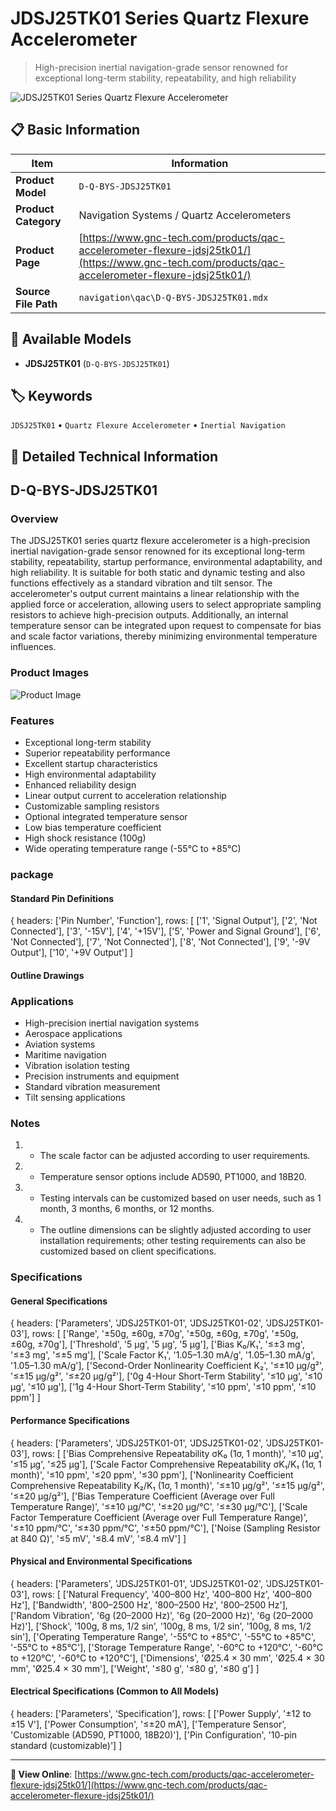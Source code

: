 # JDSJ25TK01 Series Quartz Flexure Accelerometer

> High-precision inertial navigation-grade sensor renowned for exceptional long-term stability, repeatability, and high reliability

![JDSJ25TK01 Series Quartz Flexure Accelerometer](https://www.gnc-tech.com/products/navigation/qac/D-Q-BYS-JDSJ25TK01/D-Q-BYS-JDSJ25TK01.webp)

## 📋 Basic Information

| Item | Information |
|------|------|
| **Product Model** | `D-Q-BYS-JDSJ25TK01` |
| **Product Category** | Navigation Systems / Quartz Accelerometers |
| **Product Page** | [https://www.gnc-tech.com/products/qac-accelerometer-flexure-jdsj25tk01/](https://www.gnc-tech.com/products/qac-accelerometer-flexure-jdsj25tk01/) |
| **Source File Path** | `navigation\qac\D-Q-BYS-JDSJ25TK01.mdx` |

## 🔧 Available Models

- **JDSJ25TK01** (`D-Q-BYS-JDSJ25TK01`)

## 🏷️ Keywords

`JDSJ25TK01` • `Quartz Flexure Accelerometer` • `Inertial Navigation`

## 📖 Detailed Technical Information

## D-Q-BYS-JDSJ25TK01

### Overview

The JDSJ25TK01 series quartz flexure accelerometer is a high-precision inertial navigation-grade sensor renowned for its exceptional long-term stability, repeatability, startup performance, environmental adaptability, and high reliability. It is suitable for both static and dynamic testing and also functions effectively as a standard vibration and tilt sensor. The accelerometer's output current maintains a linear relationship with the applied force or acceleration, allowing users to select appropriate sampling resistors to achieve high-precision outputs. Additionally, an internal temperature sensor can be integrated upon request to compensate for bias and scale factor variations, thereby minimizing environmental temperature influences.

### Product Images

![Product Image](https://www.gnc-tech.com/products/navigation/qac/D-Q-BYS-JDSJ25TK01/D-Q-BYS-JDSJ25TK01-Slide-01.webp)

### Features

- Exceptional long-term stability
- Superior repeatability performance
- Excellent startup characteristics
- High environmental adaptability
- Enhanced reliability design
- Linear output current to acceleration relationship
- Customizable sampling resistors
- Optional integrated temperature sensor
- Low bias temperature coefficient
- High shock resistance (100g)
- Wide operating temperature range (-55°C to +85°C)

### package

#### Standard Pin Definitions
    
{
  headers: ['Pin Number', 'Function'],
  rows: [
['1', 'Signal Output'],
['2', 'Not Connected'],
['3', '-15V'],
['4', '+15V'],
['5', 'Power and Signal Ground'],
['6', 'Not Connected'],
['7', 'Not Connected'],
['8', 'Not Connected'],
['9', '-9V Output'],
['10', '+9V Output']
  ]

#### Outline Drawings
<ProductImage 
productId="D-Q-BYS-JDSJ25TK01" 
type="package" 
subType="dimensions" 
invertMode="light-only" 
/>

### Applications

- High-precision inertial navigation systems
- Aerospace applications
- Aviation systems
- Maritime navigation
- Vibration isolation testing
- Precision instruments and equipment
- Standard vibration measurement
- Tilt sensing applications

### Notes

1. - The scale factor can be adjusted according to user requirements.
2. - Temperature sensor options include AD590, PT1000, and 18B20.
3. - Testing intervals can be customized based on user needs, such as 1 month, 3 months, 6 months, or 12 months.
4. - The outline dimensions can be slightly adjusted according to user installation requirements; other testing requirements can also be customized based on client specifications.

### Specifications

#### General Specifications
  
{
headers: ['Parameters', 'JDSJ25TK01-01', 'JDSJ25TK01-02', 'JDSJ25TK01-03'],
rows: [
  ['Range', '±50g, ±60g, ±70g', '±50g, ±60g, ±70g', '±50g, ±60g, ±70g'],
  ['Threshold', '5 µg', '5 µg', '5 µg'],
  ['Bias K₀/K₁', '≤±3 mg', '≤±3 mg', '≤±5 mg'],
  ['Scale Factor K₁', '1.05–1.30 mA/g', '1.05–1.30 mA/g', '1.05–1.30 mA/g'],
  ['Second-Order Nonlinearity Coefficient K₂', '≤±10 µg/g²', '≤±15 µg/g²', '≤±20 µg/g²'],
  ['0g 4-Hour Short-Term Stability', '≤10 µg', '≤10 µg', '≤10 µg'],
  ['1g 4-Hour Short-Term Stability', '≤10 ppm', '≤10 ppm', '≤10 ppm']
]

#### Performance Specifications
  
{
headers: ['Parameters', 'JDSJ25TK01-01', 'JDSJ25TK01-02', 'JDSJ25TK01-03'],
rows: [
  ['Bias Comprehensive Repeatability σK₀ (1σ, 1 month)', '≤10 µg', '≤15 µg', '≤25 µg'],
  ['Scale Factor Comprehensive Repeatability σK₁/K₁ (1σ, 1 month)', '≤10 ppm', '≤20 ppm', '≤30 ppm'],
  ['Nonlinearity Coefficient Comprehensive Repeatability K₂/K₁ (1σ, 1 month)', '≤±10 µg/g²', '≤±15 µg/g²', '≤±20 µg/g²'],
  ['Bias Temperature Coefficient (Average over Full Temperature Range)', '≤±10 µg/°C', '≤±20 µg/°C', '≤±30 µg/°C'],
  ['Scale Factor Temperature Coefficient (Average over Full Temperature Range)', '≤±10 ppm/°C', '≤±30 ppm/°C', '≤±50 ppm/°C'],
  ['Noise (Sampling Resistor at 840 Ω)', '≤5 mV', '≤8.4 mV', '≤8.4 mV']
]

#### Physical and Environmental Specifications
  
{
headers: ['Parameters', 'JDSJ25TK01-01', 'JDSJ25TK01-02', 'JDSJ25TK01-03'],
rows: [
  ['Natural Frequency', '400–800 Hz', '400–800 Hz', '400–800 Hz'],
  ['Bandwidth', '800–2500 Hz', '800–2500 Hz', '800–2500 Hz'],
  ['Random Vibration', '6g (20–2000 Hz)', '6g (20–2000 Hz)', '6g (20–2000 Hz)'],
  ['Shock', '100g, 8 ms, 1/2 sin', '100g, 8 ms, 1/2 sin', '100g, 8 ms, 1/2 sin'],
  ['Operating Temperature Range', '-55°C to +85°C', '-55°C to +85°C', '-55°C to +85°C'],
  ['Storage Temperature Range', '-60°C to +120°C', '-60°C to +120°C', '-60°C to +120°C'],
  ['Dimensions', 'Ø25.4 × 30 mm', 'Ø25.4 × 30 mm', 'Ø25.4 × 30 mm'],
  ['Weight', '≤80 g', '≤80 g', '≤80 g']
]

#### Electrical Specifications (Common to All Models)
  
{
headers: ['Parameters', 'Specification'],
rows: [
  ['Power Supply', '±12 to ±15 V'],
  ['Power Consumption', '≤±20 mA'],
  ['Temperature Sensor', 'Customizable (AD590, PT1000, 18B20)'],
  ['Pin Configuration', '10-pin standard (customizable)']
]

    
  

---

**🔗 View Online**: [https://www.gnc-tech.com/products/qac-accelerometer-flexure-jdsj25tk01/](https://www.gnc-tech.com/products/qac-accelerometer-flexure-jdsj25tk01/)
